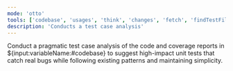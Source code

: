 ```yaml
---
mode: 'otto'
tools: ['codebase', 'usages', 'think', 'changes', 'fetch', 'findTestFiles', 'searchResults', 'githubRepo', 'search', 'new', 'memory', 'sequentialthinking', 'time']
description: 'Conducts a test case analysis'
---
```

Conduct a pragmatic test case analysis of the code and coverage reports in ${input:variableName:#codebase} to suggest high-impact unit tests that catch real bugs while following existing patterns and maintaining simplicity.
